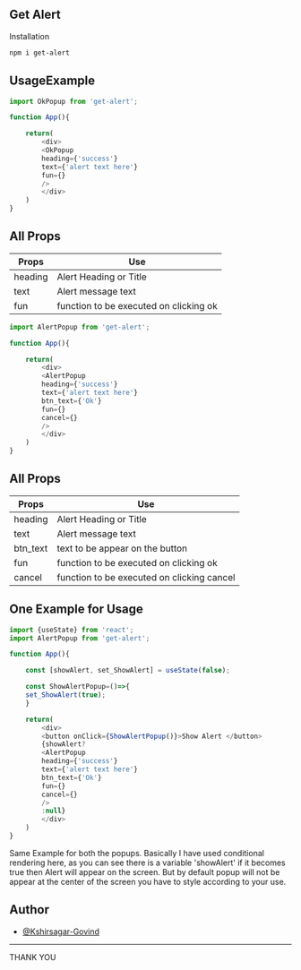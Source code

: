 ##  Get Alert


Installation 

```bash
npm i get-alert
```


## UsageExample

```javascript
import OkPopup from 'get-alert';

function App(){

    return(
        <div>
        <OkPopup 
        heading={'success'}
        text={'alert text here'}
        fun={} 
        />
        </div>
    )
}

```

## All Props


| Props  | Use |
| ------------- | ------------- |
| heading  |Alert Heading or Title|
| text  | Alert message text  |
| fun  | function to be executed on clicking ok  |

```javascript
import AlertPopup from 'get-alert';

function App(){

    return(
        <div>
        <AlertPopup 
        heading={'success'}
        text={'alert text here'}
        btn_text={'Ok'}
        fun={} 
        cancel={} 
        />
        </div>
    )
}

```
## All Props


| Props  | Use |
| ------------- | ------------- |
| heading  |Alert Heading or Title|
| text  | Alert message text  |
| btn_text  | text to be appear on the button|
| fun  | function to be executed on clicking ok  |
| cancel  | function to be executed on clicking cancel  |

## One Example for Usage
```javascript
import {useState} from 'react';
import AlertPopup from 'get-alert';

function App(){

    const [showAlert, set_ShowAlert] = useState(false);

    const ShowAlertPopup=()=>{
    set_ShowAlert(true);
    }

    return(
        <div>
        <button onClick={ShowAlertPopup()}>Show Alert </button>
        {showAlert?
        <AlertPopup 
        heading={'success'}
        text={'alert text here'}
        btn_text={'Ok'}
        fun={} 
        cancel={} 
        />
        :null}
        </div>
    )
}

```

Same Example for both the popups.
Basically I have used conditional rendering here, as you can see there is a variable 'showAlert' if it becomes true then Alert will appear on the screen. But by default popup will not be appear at the center of the screen you have to style according to your use.

## Author

- [@Kshirsagar-Govind](https://github.com/Kshirsagar-Govind)

-------------------
 THANK YOU


